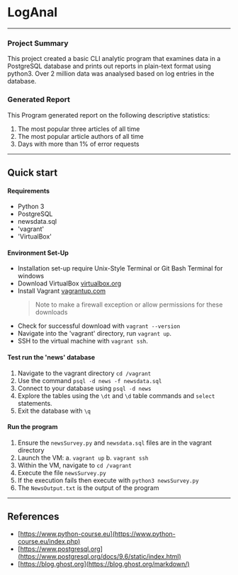 # LogAnal

---

### Project Summary
This project created a basic CLI analytic program that examines data in a PostgreSQL database and prints out reports in plain-text format using python3. Over 2 million data was anaalysed based on log entries in the database. 

### Generated Report
This Program generated report on the following descriptive statistics:
1. The most popular three articles of all time
2. The most popular article authors of all time
3. Days with more than 1% of error requests

---

## Quick start
#### Requirements
- Python 3
- PostgreSQL
- newsdata.sql
- 'vagrant' 
- 'VirtualBox'


#### Environment Set-Up
- Installation set-up require Unix-Style Terminal or Git Bash Terminal for windows
- Download VirtualBox [virtualbox.org](here)
- Install Vagrant [vagrantup.com](here)
    > Note to make a firewall exception or allow permissions for these downloads
- Check for successful download with `vagrant --version`
- Navigate into the 'vagrant' directory, run ```vagrant up```.
- SSH to the virtual machine with ```vagrant ssh```.

#### Test run the 'news' database
1. Navigate to the vagrant directory `cd /vagrant`
2. Use the command `psql -d news -f newsdata.sql`
3. Connect to your database using `psql -d news`
4. Explore the tables using the `\dt` and `\d` table commands and `select` statements.
5. Exit the database with `\q`

#### Run the program
1. Ensure the `newsSurvey.py` and `newsdata.sql` files are in the vagrant directory
2. Launch the VM:
    a. `vagrant up`
    b. `vagrant ssh`
3. Within the VM, navigate to `cd /vagrant`
4. Execute the file `newsSurvey.py`
5. If the execution fails then execute with `python3 newsSurvey.py`
6. The `NewsOutput.txt` is the output of the program
---

## References
- [https://www.python-course.eu](https://www.python-course.eu/index.php)
- [https://www.postgresql.org](https://www.postgresql.org/docs/9.6/static/index.html)
- [https://blog.ghost.org](https://blog.ghost.org/markdown/)
